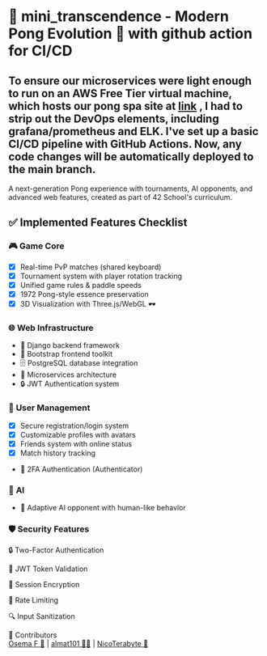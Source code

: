 # 🏓 mini_transcendence - Modern Pong Evolution 🚀 with github action for CI/CD

## To ensure our microservices were light enough to run on an AWS Free Tier virtual machine, which hosts our pong spa site at [link](https://transcendence.alematta.com/) , I had to strip out the DevOps elements, including grafana/prometheus and ELK. I've set up a basic CI/CD pipeline with GitHub Actions. Now, any code changes will be automatically deployed to the main branch.

A next-generation Pong experience with tournaments, AI opponents, and advanced web features, created as part of 42 School's curriculum.

## ✅ Implemented Features Checklist

### 🎮 **Game Core**
- [x] Real-time PvP matches (shared keyboard)
- [x] Tournament system with player rotation tracking
- [x] Unified game rules & paddle speeds
- [x] 1972 Pong-style essence preservation
- [x] 3D Visualization with Three.js/WebGL 🕶️

### 🌐 **Web Infrastructure**
- 🚀 Django backend framework
- 🔧 Bootstrap frontend toolkit
- 🗄️ PostgreSQL database integration
- 🧩 Microservices architecture
- 🔒 JWT Authentication system

### 👤 **User Management**
- [x] Secure registration/login system
- [x] Customizable profiles with avatars
- [x] Friends system with online status
- [x] Match history tracking
- 🚀 2FA Authentication (Authenticator)

### 🤖 **AI**
- 🚀 Adaptive AI opponent with human-like behavior

### 🛡️ Security Features
🔒 Two-Factor Authentication

🔑 JWT Token Validation

🔄 Session Encryption

🚨 Rate Limiting

🔍 Input Sanitization

🌟 Contributors </br>
[Osema F 🔐](https://github.com/OsemaFadhel) | [almat101 🕵🏻](https://github.com/almat101) | [NicoTerabyte 👾](https://github.com/NicoTerabyte)
